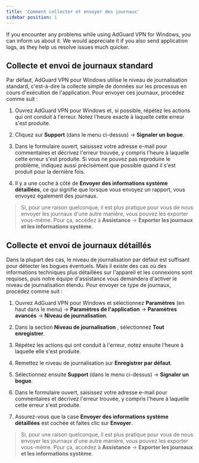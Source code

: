```yaml
---
title: 'Comment collecter et envoyer des journaux'
sidebar position: 1
---
```




If you encounter any problems while using AdGuard VPN for Windows, you can inform us about it. We would appreciate it if you also send application logs, as they help us resolve issues much quicker.

## Collecte et envoi de journaux standard

Par défaut, AdGuard VPN pour Windows utilise le niveau de journalisation standard, c'est-à-dire la collecte simple de données sur les processus en cours d'exécution de l'application. Pour envoyer ces journaux, procédez comme suit :

1. Ouvrez AdGuard VPN pour Windows et, si possible, répétez les actions qui ont conduit à l'erreur. Notez l'heure exacte à laquelle cette erreur s'est produite.

2. Cliquez sur **Support** (dans le menu ci-dessus) → **Signaler un bogue**.

3. Dans le formulaire ouvert, saisissez votre adresse e-mail pour commentaires et décrivez l'erreur trouvée, y compris l'heure à laquelle cette erreur s'est produite. Si vous ne pouvez pas reproduire le problème, indiquez aussi précisément que possible quand il s'est produit pour la dernière fois.

4. Il y a une coche à côté de **Envoyer des informations système détaillées**, ce qui signifie que lorsque vous envoyez un rapport, vous envoyez également des journaux.
> Si, pour une raison quelconque, il est plus pratique pour vous de nous envoyer les journaux d'une autre manière, vous pouvez les exporter vous-même. Pour ça, accédez à **Assistance** → **Exporter les journaux et les informations système**.

## Collecte et envoi de journaux détaillés

Dans la plupart des cas, le niveau de journalisation par défaut est suffisant pour détecter les bogues éventuels. Mais il existe des cas où des informations techniques plus détaillées sur l'appareil et les connexions sont requises, puis notre équipe d'assistance vous demandera d'activer le niveau de journalisation étendu. Pour envoyer ce type de journaux, procédez comme suit :

1. Ouvrez AdGuard VPN pour Windows et sélectionnez **Paramètres** (en haut dans le menu) → **Paramètres de l'application** → **Paramètres avancés** → **Niveau de journalisation**.

2. Dans la section **Niveau de journalisation** , sélectionnez **Tout enregistrer**.

3. Répétez les actions qui ont conduit à l'erreur, notez ensuite l'heure à laquelle elle s'est produite.

4. Remettez le niveau de journalisation sur **Enregistrer par défaut**.

5. Sélectionnez ensuite **Support** (dans le menu ci-dessus) → **Signaler un bogue**.

6. Dans le formulaire ouvert, saisissez votre adresse e-mail pour commentaires et décrivez l'erreur trouvée, y compris l'heure à laquelle cette erreur s'est produite.

7. Assurez-vous que la case **Envoyer des informations système détaillées** est cochée et faites clic sur **Envoyer**.
> Si, pour une raison quelconque, il est plus pratique pour vous de nous envoyer les journaux d'une autre manière, vous pouvez les exporter vous-même. Pour ça, accédez à **Assistance** → **Exporter les journaux et les informations système**.
